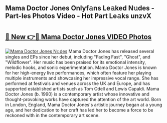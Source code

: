 ## Mama Doctor Jones Onlyf𝚊ns Le𝚊ked N𝚞des - Part-Ies Photos Video - Hot Part Le𝚊ks unzvX

# <h2><a href="http://ab93899.deff.icu/?id=Mama+Doctor+Jones">🔗 New 👉🔴 Mama Doctor Jones VIDEO Photos</a></h2>

[![Mama Doctor Jones N𝚞des](https://i.imgur.com/rIISA9y.gif)](http://ab93899.deff.icu/?id=Mama+Doctor+Jones)
Mama Doctor Jones has released several singles and EPs since her debut, including "Fading Fast", "Ghost", and "Wildflower". Her music has been praised for its emotional intensity, melodic hooks, and sonic experimentation. Mama Doctor Jones is known for her high-energy live performances, which often feature her playing multiple instruments and showcasing her impressive vocal range. She has performed at festivals and venues across the UK and Europe, and has supported established artists such as Tom Odell and Lewis Capaldi. Mama Doctor Jones (b. 1990) is a contemporary artist whose innovative and thought-provoking works have captured the attention of the art world. Born in London, England, Mama Doctor Jones's artistic journey began at a young age, and her dedication to her craft has led her to become a force to be reckoned with in the contemporary art scene.
